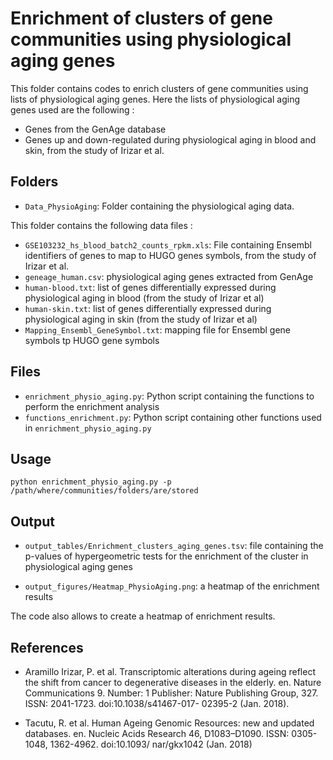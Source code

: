 # Enrichment of clusters of gene communities using physiological aging genes

This folder contains codes to enrich clusters of gene communities using lists of physiological aging genes. Here the lists of physiological aging genes used are the following : 

* Genes from the GenAge database
* Genes up and down-regulated during physiological aging in blood and skin, from the study of Irizar et al.

## Folders

* ```Data_PhysioAging```: Folder containing the physiological aging data.

This folder contains the following data files : 

* ```GSE103232_hs_blood_batch2_counts_rpkm.xls```: File containing Ensembl identifiers of genes to map to HUGO genes symbols, from the study of Irizar et al. 
* ```geneage_human.csv```: physiological aging genes extracted from GenAge
* ```human-blood.txt```: list of genes differentially expressed during physiological aging in blood (from the study of Irizar et al)
* ```human-skin.txt```: list of genes differentially expressed during physiological aging in skin (from the study of Irizar et al)
* ```Mapping_Ensembl_GeneSymbol.txt```: mapping file for Ensembl gene symbols tp HUGO gene symbols

## Files

* ```enrichment_physio_aging.py```: Python script containing the functions to perform the enrichment analysis
* ```functions_enrichment.py```: Python script containing other functions used in ```enrichment_physio_aging.py```

## Usage

    python enrichment_physio_aging.py -p /path/where/communities/folders/are/stored

## Output

* ```output_tables/Enrichment_clusters_aging_genes.tsv```: file containing the p-values of hypergeometric tests for the enrichment of the cluster in physiological aging genes

* ```output_figures/Heatmap_PhysioAging.png```: a heatmap of the enrichment results

The code also allows to create a heatmap of enrichment results. 

## References

* Aramillo Irizar, P. et al. Transcriptomic alterations during ageing reflect the shift from cancer to degenerative diseases in the elderly. en. Nature Communications 9. Number: 1 Publisher: Nature Publishing Group, 327. ISSN: 2041-1723. doi:10.1038/s41467-017-
02395-2 (Jan. 2018).

* Tacutu, R. et al. Human Ageing Genomic Resources: new and updated databases. en.
Nucleic Acids Research 46, D1083–D1090. ISSN: 0305-1048, 1362-4962. doi:10.1093/
nar/gkx1042 (Jan. 2018)